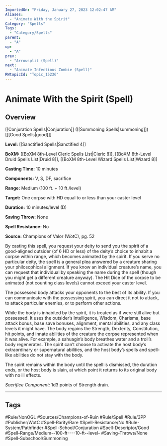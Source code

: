 ```yaml
---
ImportedOn: "Friday, January 27, 2023 12:02:47 AM"
Aliases:
  - "Animate With the Spirit"
Category: "Spells"
Tags:
  - "Category/Spells"
parent:
  - "A"
up:
  - "A"
prev:
  - "Arrowsplit (Spell)"
next:
  - "Animate Infectious Zombie (Spell)"
RWtopicId: "Topic_15236"
---
```

# Animate With the Spirit (Spell)
## Overview
[[Conjuration Spells|Conjuration]] ([[Summoning Spells|summoning]]) \[[[Good Spells|good]]]

**Level:** [[Sanctified Spells|Sanctified 4]]

**BoXM:** [[BoXM 8th-Level Cleric Spells List|Cleric 8]], [[BoXM 8th-Level Druid Spells List|Druid 8]], [[BoXM 8th-Level Wizard Spells List|Wizard 8]]

**Casting Time:** 10 minutes

**Components:** V, S, DF, sacrifice

**Range:** Medium (100 ft. + 10 ft./level)

**Target:** One corpse with HD equal to or less than your caster level

**Duration:** 10 minutes/level (D)

**Saving Throw:** None

**Spell Resistance:** No

**Source:** Champions of Valor (WotC), pg. 52

By casting this spell, you request your deity to send you the spirit of a good-aligned outsider (of 6 HD or less) of the deity’s choice to inhabit a corpse within range, which becomes animated by the spirit. If you serve no particular deity, the spell is a general plea answered by a creature sharing your philosophical alignment. If you know an individual creature’s name, you can request that individual by speaking the name during the spell (though you might get a different creature anyway). The Hit Dice of the corpse to be animated (not counting class levels) cannot exceed your caster level.

The possessed body attacks your opponents to the best of its ability. If you can communicate with the possessing spirit, you can direct it not to attack, to attack particular enemies, or to perform other actions.

While the body is inhabited by the spirit, it is treated as if were still alive but possessed. It uses the outsider’s Intelligence, Wisdom, Charisma, base attack bonus, base save bonuses, alignment, mental abilities, and any class levels it might have. The body regains the Strength, Dexterity, Constitution, hit points, and innate abilities of the creature the corpse represented when it was alive. For example, a sahuagin’s body breathes water and a troll’s body regenerates. The spirit can’t choose to activate the host body’s extraordinary or supernatural abilities, and the host body’s spells and spell-like abilities do not stay with the body.

The spirit remains within the body until the spell is dismissed, the duration ends, or the host body is slain, at which point it returns to its original body with no ill effects.

*Sacrifice Component:* 1d3 points of Strength drain.


---
## Tags
#Rule/NonOGL #Sources/Champions-of-Ruin #Rule/Spell #Rule/3PP #Publisher/WotC #Spell-Rarity/Rare #Spell-Resistance/No #Rule-System/Pathfinder #Spell-School/Conjuration #Spell-Descriptor/Good #Spell-Range/Medium--100-ft----10-ft--level- #Saving-Throws/None #Spell-Subschool/Summoning

